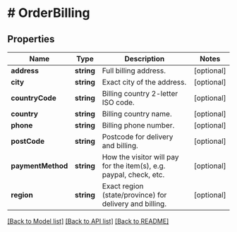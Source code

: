 # # OrderBilling

## Properties

Name | Type | Description | Notes
------------ | ------------- | ------------- | -------------
**address** | **string** | Full billing address. | [optional]
**city** | **string** | Exact city of the address. | [optional]
**countryCode** | **string** | Billing country 2-letter ISO code. | [optional]
**country** | **string** | Billing country name. | [optional]
**phone** | **string** | Billing phone number. | [optional]
**postCode** | **string** | Postcode for delivery and billing. | [optional]
**paymentMethod** | **string** | How the visitor will pay for the item(s), e.g. paypal, check, etc. | [optional]
**region** | **string** | Exact region (state/province) for delivery and billing. | [optional]

[[Back to Model list]](../../README.md#models) [[Back to API list]](../../README.md#endpoints) [[Back to README]](../../README.md)
